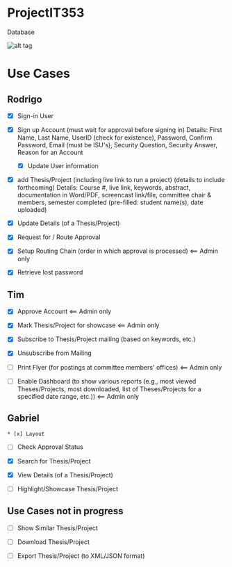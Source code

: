 # ProjectIT353

Database

![alt tag](https://raw.githubusercontent.com/j3gu3/ProjectIT353/master/db4.png)


# Use Cases

## Rodrigo
* [x] Sign-in User

* [x] Sign up Account (must wait for approval before signing in) Details: First Name, Last Name, UserID (check for existence), Password, Confirm Password, Email (must be ISU's), Security Question, Security Answer, Reason for an Account
	* [x] Update User information
	
* [x] add Thesis/Project (including live link to run a project) (details to include forthcoming) Details: Course #, live link, keywords, abstract, documentation in Word/PDF, screencast link/file, committee chair & members, semester completed (pre-filled: student name(s), date uploaded) 

* [x] Update Details (of a Thesis/Project)

* [x] Request for / Route Approval

* [x] Setup Routing Chain (order in which approval is processed) <== Admin only

* [x] Retrieve lost password

## Tim

* [x] Approve Account <== Admin only

* [x] Mark Thesis/Project for showcase <== Admin only

* [x] Subscribe to Thesis/Project mailing (based on keywords, etc.)

* [x] Unsubscribe from Mailing

* [ ] Print Flyer (for postings at committee members' offices) <== Admin only

* [ ] Enable Dashboard (to show various reports (e.g., most viewed Theses/Projects, most downloaded, list of Theses/Projects for a specified date range, etc.)) <== Admin only

## Gabriel

	* [x] Layout

* [ ] Check Approval Status

* [x] Search for Thesis/Project

* [x] View Details (of a Thesis/Project)

* [ ] Highlight/Showcase Thesis/Project 

## Use Cases not in progress

* [ ] Show Similar Thesis/Project

* [ ] Download Thesis/Project

* [ ] Export Thesis/Project (to XML/JSON format)




